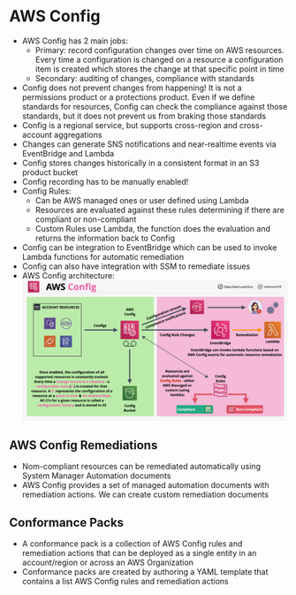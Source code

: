 # AWS Config

- AWS Config has 2 main jobs:
    - Primary: record configuration changes over time on AWS resources. Every time a configuration is changed on a resource a configuration item is created which stores the change at that specific point in time
    - Secondary: auditing of changes, compliance with standards
- Config does not prevent changes from happening! It is not a permissions product or a protections product. Even if we define standards for resources, Config can check the compliance against those standards, but it does not prevent us from braking those standards
- Config is a regional service, but supports cross-region and cross-account aggregations
- Changes can generate SNS notifications and near-realtime events via EventBridge and Lambda
- Config stores changes historically in a consistent format in an S3 product bucket
- Config recording has to be manually enabled!
- Config Rules:
    - Can be AWS managed ones or user defined using Lambda
    - Resources are evaluated against these rules determining if there are compliant or non-compliant
    - Custom Rules use Lambda, the function does the evaluation and returns the information back to Config
- Config can be integration to EventBridge which can be used to invoke Lambda functions for automatic remediation
- Config can also have integration with SSM to remediate issues
- AWS Config architecture:
    ![AWS Config architecture](images/AWSConfig.png)

## AWS Config Remediations

- Nom-compliant resources can be remediated automatically using System Manager Automation documents
- AWS Config provides a set of managed automation documents with remediation actions. We can create custom remediation documents

## Conformance Packs

- A conformance pack is a collection of AWS Config rules and remediation actions that can be deployed as a single entity in an account/region or across an AWS Organization
- Conformance packs are created by authoring a YAML template that contains a list AWS Config rules and remediation actions